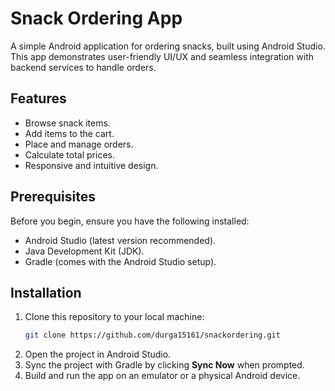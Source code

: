 # Snack Ordering App

A simple Android application for ordering snacks, built using Android Studio. This app demonstrates user-friendly UI/UX and seamless integration with backend services to handle orders.

## Features
- Browse snack items.
- Add items to the cart.
- Place and manage orders.
- Calculate total prices.
- Responsive and intuitive design.

## Prerequisites
Before you begin, ensure you have the following installed:
- Android Studio (latest version recommended).
- Java Development Kit (JDK).
- Gradle (comes with the Android Studio setup).

## Installation
1. Clone this repository to your local machine:
   ```bash
   git clone https://github.com/durga15161/snackordering.git
   ```
2. Open the project in Android Studio.
3. Sync the project with Gradle by clicking **Sync Now** when prompted.
4. Build and run the app on an emulator or a physical Android device.
	
